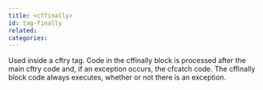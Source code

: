 ```yaml
---
title: <cffinally>
id: tag-finally
related:
categories:
---
```


Used inside a cftry tag.
		Code in the cffinally block is processed after the main cftry code and, if an exception occurs, the cfcatch code.
		The cffinally block code always executes, whether or not there is an exception.
